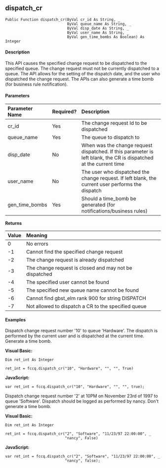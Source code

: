 dispatch_cr
-----------

```
Public Function dispatch_cr(ByVal cr_id As String, _
                            ByVal queue_name As String, _
                            ByVal disp_date As String, _
                            ByVal user_name As String, _
                            ByVal gen_time_bombs As Boolean) As Integer
```

#### Description

This API causes the specified change request to be dispatched to the specified queue. The change request must not be currently dispatched to a queue. The API allows for the setting of the dispatch date, and the user who dispatched the change request. The APIs can also generate a time bomb (for business rule notification).

#### Parameters

| Parameter Name | Required? | Description |
|:--- |:--- |:--- |
| cr_id | Yes | The change request Id to be dispatched |
| queue_name | Yes | The queue to dispatch to |
| disp_date | No | When was the change request dispatched. If this parameter is left blank, the CR is dispatched at the current time |
| user_name | No | The user who dispatched the change request. If left blank, the current user performs the dispatch |
| gen_time_bombs | Yes | Should a time_bomb be generated (for notifications/business rules) |

**Returns**

| Value | Meaning |
|:--- |:--- |
| 0 | No errors |
| -1 | Cannot find the specified change request |
| -2 | The change request is already dispatched |
| -3 | The change request is closed and may not be dispatched |
| -4 | The specified user cannot be found |
| -5 | The specified new queue name cannot be found |
| -6 | Cannot find gbst_elm rank 900 for string DISPATCH |
| -7 | Not allowed to dispatch a CR to the specified queue |

#### Examples

Dispatch change request number '10' to queue 'Hardware'. The dispatch is performed by the current user and is dispatched at the current time. Generate a time bomb.

**Visual Basic:**
```
Dim ret_int As Integer

ret_int = fccq.dispatch_cr("10", "Hardware", "", "", True)
```

**JavaScript:**
```
var ret_int = fccq.dispatch_cr("10", "Hardware", "", "", true);
```

Dispatch change request number '2' at 10PM on November 23rd of 1997 to queue 'Software'. Dispatch should be logged as performed by nancy. Don't generate a time bomb.

**Visual Basic:**
```
Dim ret_int As Integer

ret_int = fccq.dispatch_cr("2", "Software", "11/23/97 22:00:00", _
                           "nancy", False)
```

**JavaScript:**
```
var ret_int = fccq.dispatch_cr("2", "Software", "11/23/97 22:00:00", _
                           "nancy", false);
```
